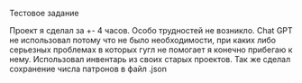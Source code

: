 Тестовое задание

Проект я сделал за +- 4 часов. Особо трудностей не возникло. Chat GPT не использовал потому что не было необходимости, при каких либо серьезных проблемах в которых гугл не помогает я конечно прибегаю к нему. Использовал инвентарь из своих старых проектов. Так же сделал сохранение числа патронов в файл .json
